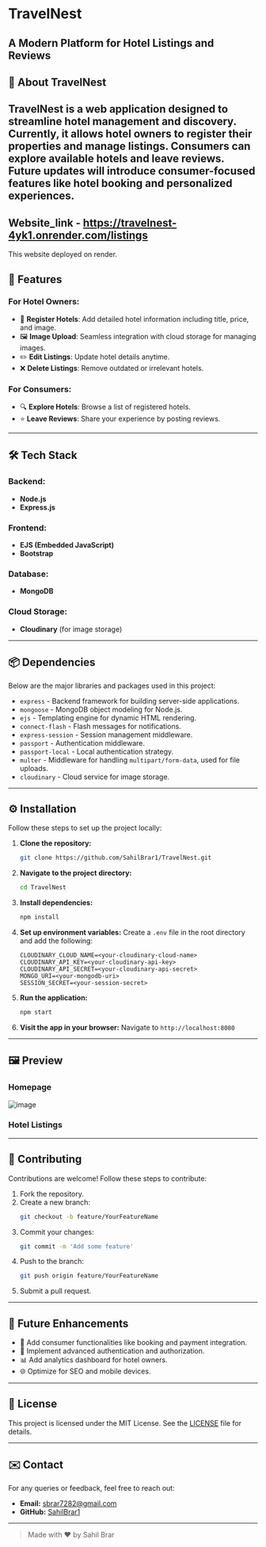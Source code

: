 # TravelNest
**A Modern Platform for Hotel Listings and Reviews**
---
## 🌟 About TravelNest
TravelNest is a web application designed to streamline hotel management and discovery. Currently, it allows hotel owners to register their properties and manage listings. Consumers can explore available hotels and leave reviews. Future updates will introduce consumer-focused features like hotel booking and personalized experiences.
---
## Website_link - https://travelnest-4yk1.onrender.com/listings
This website deployed on render.

## 🚀 Features
### For Hotel Owners:
- 🏨 **Register Hotels**: Add detailed hotel information including title, price, and image.
- 🖼️ **Image Upload**: Seamless integration with cloud storage for managing images.
- ✏️ **Edit Listings**: Update hotel details anytime.
- ❌ **Delete Listings**: Remove outdated or irrelevant hotels.

### For Consumers:
- 🔍 **Explore Hotels**: Browse a list of registered hotels.
- ⭐ **Leave Reviews**: Share your experience by posting reviews.
---

## 🛠️ Tech Stack
### Backend:
- **Node.js**
- **Express.js**

### Frontend:
- **EJS (Embedded JavaScript)**
- **Bootstrap**

### Database:
- **MongoDB**

### Cloud Storage:
- **Cloudinary** (for image storage)
---

## 📦 Dependencies
Below are the major libraries and packages used in this project:

- `express` - Backend framework for building server-side applications.
- `mongoose` - MongoDB object modeling for Node.js.
- `ejs` - Templating engine for dynamic HTML rendering.
- `connect-flash` - Flash messages for notifications.
- `express-session` - Session management middleware.
- `passport` - Authentication middleware.
- `passport-local` - Local authentication strategy.
- `multer` - Middleware for handling `multipart/form-data`, used for file uploads.
- `cloudinary` - Cloud service for image storage.
---

## ⚙️ Installation
Follow these steps to set up the project locally:

1. **Clone the repository:**
   ```bash
   git clone https://github.com/SahilBrar1/TravelNest.git
   ```

2. **Navigate to the project directory:**
   ```bash
   cd TravelNest
   ```

3. **Install dependencies:**
   ```bash
   npm install
   ```

4. **Set up environment variables:**
   Create a `.env` file in the root directory and add the following:
   ```env
   CLOUDINARY_CLOUD_NAME=<your-cloudinary-cloud-name>
   CLOUDINARY_API_KEY=<your-cloudinary-api-key>
   CLOUDINARY_API_SECRET=<your-cloudinary-api-secret>
   MONGO_URI=<your-mongodb-uri>
   SESSION_SECRET=<your-session-secret>
   ```

5. **Run the application:**
   ```bash
   npm start
   ```

6. **Visit the app in your browser:**
   Navigate to `http://localhost:8080`

---

## 🖼️ Preview
### Homepage
![image](https://github.com/user-attachments/assets/aa36bba3-72e4-4afa-82fe-ea66de4fde35)


### Hotel Listings


---

## 🤝 Contributing

Contributions are welcome! Follow these steps to contribute:
1. Fork the repository.
2. Create a new branch:
   ```bash
   git checkout -b feature/YourFeatureName
   ```
3. Commit your changes:
   ```bash
   git commit -m 'Add some feature'
   ```
4. Push to the branch:
   ```bash
   git push origin feature/YourFeatureName
   ```
5. Submit a pull request.

---

## 📝 Future Enhancements
- 🛒 Add consumer functionalities like booking and payment integration.
- 🔐 Implement advanced authentication and authorization.
- 📊 Add analytics dashboard for hotel owners.
- 🌐 Optimize for SEO and mobile devices.

---

## 📃 License
This project is licensed under the MIT License. See the [LICENSE](LICENSE) file for details.

---

## ✉️ Contact
For any queries or feedback, feel free to reach out:
- **Email:** sbrar7282@gmail.com
- **GitHub:** [SahilBrar1](https://github.com/SahilBrar1)

---

> Made with ❤️ by Sahil Brar
